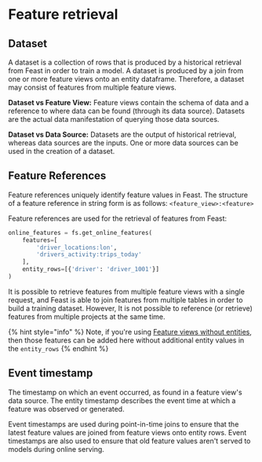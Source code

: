 # Feature retrieval

## Dataset

A dataset is a collection of rows that is produced by a historical retrieval from Feast in order to train a model. A dataset is produced by a join from one or more feature views onto an entity dataframe. Therefore, a dataset may consist of features from multiple feature views.

**Dataset vs Feature View:** Feature views contain the schema of data and a reference to where data can be found \(through its data source\). Datasets are the actual data manifestation of querying those data sources.

**Dataset vs Data Source:** Datasets are the output of historical retrieval, whereas data sources are the inputs. One or more data sources can be used in the creation of a dataset.

## Feature References

Feature references uniquely identify feature values in Feast. The structure of a feature reference in string form is as follows: `<feature_view>:<feature>`

Feature references are used for the retrieval of features from Feast:

```python
online_features = fs.get_online_features(
    features=[
        'driver_locations:lon',
        'drivers_activity:trips_today'
    ],
    entity_rows=[{'driver': 'driver_1001'}]
)
```

It is possible to retrieve features from multiple feature views with a single request, and Feast is able to join features from multiple tables in order to build a training dataset. However, It is not possible to reference \(or retrieve\) features from multiple projects at the same time.

{% hint style="info" %}
Note, if you're using [Feature views without entities](feature-view.md#feature-views-without-entities), then those features can be added here without additional entity values in the `entity_rows`
{% endhint %}

## Event timestamp

The timestamp on which an event occurred, as found in a feature view's data source. The entity timestamp describes the event time at which a feature was observed or generated.

Event timestamps are used during point-in-time joins to ensure that the latest feature values are joined from feature views onto entity rows. Event timestamps are also used to ensure that old feature values aren't served to models during online serving.

